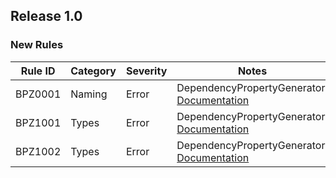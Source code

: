 ﻿## Release 1.0

### New Rules
Rule ID | Category | Severity | Notes
--------|----------|----------|--------------------
BPZ0001 | Naming   | Error    | DependencyPropertyGenerator, [Documentation](https://github.com/IGood/boilerplatezero#readme)
BPZ1001 | Types    | Error    | DependencyPropertyGenerator, [Documentation](https://github.com/IGood/boilerplatezero#readme)
BPZ1002 | Types    | Error    | DependencyPropertyGenerator, [Documentation](https://github.com/IGood/boilerplatezero#readme)
